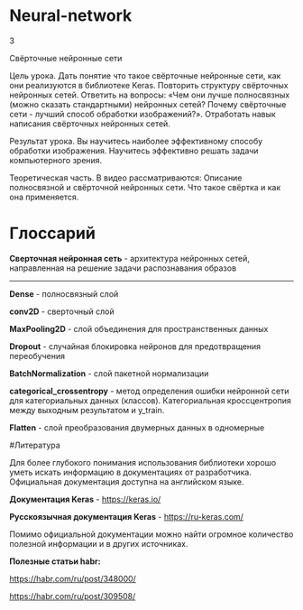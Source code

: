 # Neural-network

3

Свёрточные нейронные сети


Цель урока.
Дать понятие что такое свёрточные нейронные сети, как они реализуются в библиотеке Keras. Повторить структуру свёрточных нейронных сетей. Ответить на вопросы: «Чем они лучше полносвязных (можно сказать стандартными) нейронных сетей? Почему свёрточные сети - лучший способ обработки изображений?». Отработать навык написания свёрточных нейронных сетей.

Результат урока.
Вы научитесь наиболее эффективному способу обработки изображения. Научитесь эффективно решать задачи компьютерного зрения.

Теоретическая часть.
В видео рассматриваются: Описание полносвязной и свёрточной нейронных сети. Что такое свёртка и как она применяется. 

# Глоссарий

**Сверточная нейронная сеть** - архитектура нейронных сетей, направленная на решение задачи распознавания образов 

---

**Dense** - полносвязный слой 

**conv2D** - сверточный слой 

**MaxPooling2D** - слой объединения для пространственных данных 

**Dropout** - случайная блокировка нейронов для предотвращения переобучения

**BatchNormalization** - слой пакетной нормализации

**categorical_crossentropy** - метод определения ошибки нейронной сети для категориальных данных (классов). Категориальная кроссцентропия между выходным результатом и y_train.

**Flatten** - слой преобразования двумерных данных в одномерные

#Литература

Для более глубокого понимания использования библиотеки хорошо уметь искать информацию в документациях от разработчика. Официальная документация доступна на английском языке.

**Документация Keras** - https://keras.io/ 

**Русскоязычная документация Keras** - https://ru-keras.com/ 

Помимо официальной документации можно найти огромное количество полезной информации и в других источниках.

**Полезные статьи habr:**

https://habr.com/ru/post/348000/

https://habr.com/ru/post/309508/

